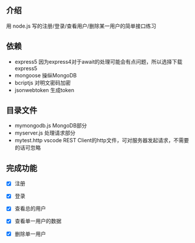 ## 介绍
用 node.js 写的注册/登录/查看用户/删除某一用户的简单接口练习
## 依赖
- express5 因为express4对于await的处理可能会有点问题，所以选择下载express5
- mongoose 操纵MongoDB
- bcriptjs 对明文密码加密
- jsonwebtoken 生成token
## 目录文件
- mymongodb.js  MongoDB部分
- myserver.js  处理请求部分
- mytest.http  vscode REST Client的http文件，可对服务器发起请求，不需要的话可忽略
## 完成功能
- [x] 注册
- [x] 登录
- [x] 查看总的用户
- [x] 查看单一用户的数据
- [x] 删除单一用户

